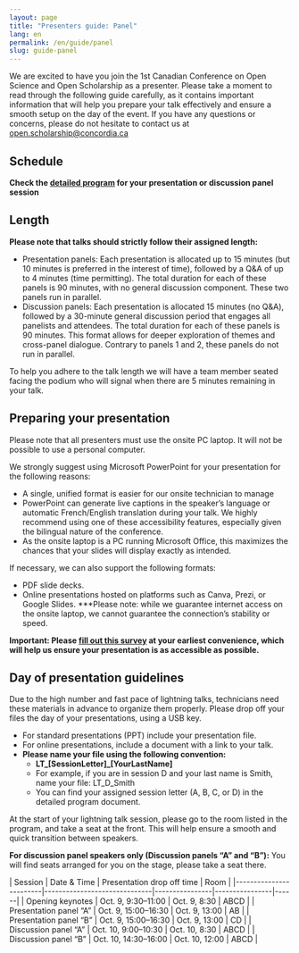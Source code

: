 ```yaml
---
layout: page
title: "Presenters guide: Panel"
lang: en
permalink: /en/guide/panel
slug: guide-panel
---
```

We are excited to have you join the 1st Canadian Conference on Open Science and Open Scholarship as a presenter. Please take a moment to read through the following guide carefully, as it contains important information that will help you prepare your talk effectively and ensure a smooth setup on the day of the event. If you have any questions or concerns, please do not hesitate to contact us at <open.scholarship@concordia.ca>

## Schedule

**Check the [detailed program](/assets/files/detailed_program_sep17.pdf) for your presentation or discussion panel session**

## Length

**Please note that talks should strictly follow their assigned length:**

- Presentation panels: Each presentation is allocated up to 15 minutes (but 10 minutes is preferred in the interest of time), followed by a Q&A of up to 4 minutes (time permitting). The total duration for each of these panels is 90 minutes, with no general discussion component. These two panels run in parallel.
- Discussion panels: Each presentation is allocated 15 minutes (no Q&A), followed by a 30-minute general discussion period that engages all panelists and attendees. The total duration for each of these panels is 90 minutes. This format allows for deeper exploration of themes and cross-panel dialogue. Contrary to panels 1 and 2, these panels do not run in parallel.

To help you adhere to the talk length we will have a team member seated facing the podium who will signal when there are 5 minutes remaining in your talk.

## Preparing your presentation

Please note that all presenters must use the onsite PC laptop. It will not be possible to use a personal computer.

We strongly suggest using Microsoft PowerPoint for your presentation for the following reasons:

- A single, unified format is easier for our onsite technician to manage
- PowerPoint can generate live captions in the speaker’s language or automatic French/English translation during your talk. We highly recommend using one of these accessibility features, especially given the bilingual nature of the conference.
- As the onsite laptop is a PC running Microsoft Office, this maximizes the chances that your slides will display exactly as intended.

If necessary, we can also support the following formats:

- PDF slide decks.
- Online presentations hosted on platforms such as Canva, Prezi, or Google Slides. ***Please note: while we guarantee internet access on the onsite laptop, we cannot guarantee the connection’s stability or speed.

**Important: Please [fill out this survey](https://forms.office.com/Pages/ResponsePage.aspx?id=hfFpVS_SE06YUM5bGrzS6FarOhuMhHBGpCCFjd9FzdlUNVFKT1ZHTFY4VDNOMzVMUUpQM040OTJGMC4u) at your earliest convenience, which will help us ensure your presentation is as accessible as possible.**

## Day of presentation guidelines

Due to the high number and fast pace of lightning talks, technicians need these materials in advance to organize them properly. Please drop off your files the day of your presentations, using a USB key.

- For standard presentations (PPT) include your presentation file.
- For online presentations, include a document with a link to your talk.
- **Please name your file using the following convention:**
  - **LT_[SessionLetter]_[YourLastName]**
  - For example, if you are in session D and your last name is Smith, name your file: LT_D_Smith
  - You can find your assigned session letter (A, B, C, or D) in the detailed program document.

At the start of your lightning talk session, please go to the room listed in the program, and take a seat at the front. This will help ensure a smooth and quick transition between speakers.

**For discussion panel speakers only (Discussion panels “A” and “B”):** You will find seats arranged for you on the stage, please take a seat there.

| Session               | Date & Time                  | Presentation drop off time       | Room |
|------------------------|------------------------------|----------------|----------------|------|
| Opening keynotes   | Oct. 9, 9:30–11:00 | Oct. 9, 8:30    | ABCD  |
| Presentation panel “A”   | Oct. 9, 15:00–16:30 | Oct. 9, 13:00    | AB  |
| Presentation panel “B”   | Oct. 9, 15:00–16:30 | Oct. 9, 13:00    | CD  |
| Discussion panel “A”   | Oct. 10, 9:00–10:30 | Oct. 10, 8:30    | ABCD  |
| Discussion panel “B”   | Oct. 10, 14:30–16:00 | Oct. 10, 12:00    | ABCD  |
